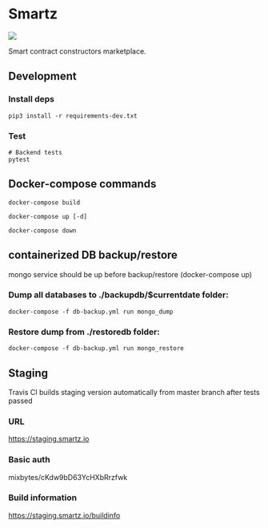 # Smartz

![](https://travis-ci.com/mixbytes/smartz.svg?token=npMVUXhKXPw1Mau9yKyL&branch=master)

Smart contract constructors marketplace.

## Development

### Install deps

    pip3 install -r requirements-dev.txt

### Test

    # Backend tests
    pytest

## Docker-compose commands

    docker-compose build

    docker-compose up [-d]

    docker-compose down

## containerized DB backup/restore

mongo service should be up before backup/restore (docker-compose up)

### Dump all databases to ./backupdb/$currentdate folder:

    docker-compose -f db-backup.yml run mongo_dump

### Restore dump from ./restoredb folder:

    docker-compose -f db-backup.yml run mongo_restore

## Staging

Travis CI builds staging version automatically from master branch after tests passed

### URL

https://staging.smartz.io

### Basic auth

mixbytes/cKdw9bD63YcHXbRrzfwk

### Build information

https://staging.smartz.io/buildinfo
